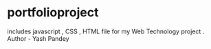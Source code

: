 # portfolioproject
includes javascript , CSS , HTML file for my Web Technology project . 
Author - Yash Pandey
